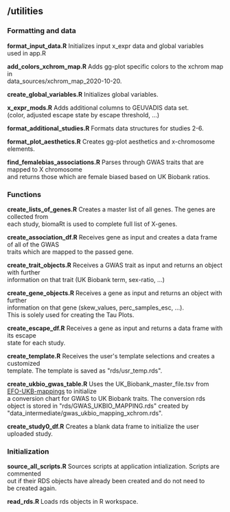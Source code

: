 ## /utilities

### Formatting and data
**format_input_data.R**
Initializes input x_expr data and global variables\
used in app.R

**add_colors_xchrom_map.R**
Adds gg-plot specific colors to the xchrom map in\
data_sources/xchrom_map_2020-10-20.

**create_global_variables.R**
Initializes global variables.

**x_expr_mods.R**
Adds additional columns to GEUVADIS data set.\
(color, adjusted escape state by escape threshold, ...)

**format_additional_studies.R**
Formats data structures for studies 2-6. 

**format_plot_aesthetics.R**
Creates gg-plot aesthetics and x-chromosome elements.

**find_femalebias_associations.R**
Parses through GWAS traits that are mapped to X chromosome\
and returns those which are female biased based on UK Biobank ratios.


### Functions
**create_lists_of_genes.R**
Creates a master list of all genes. The genes are collected from\
each study, biomaRt is used to complete full list of X-genes.

**create_association_df.R**
Receives gene as input and creates a data frame of all of the GWAS\
traits which are mapped to the passed gene. 

**create_trait_objects.R**
Receives a GWAS trait as input and returns an object with further\
information on that trait (UK Biobank term, sex-ratio, ...)

**create_gene_objects.R**
Receives a gene as input and returns an object with further\
information on that gene (skew_values, perc_samples_esc, ...).\
This is solely used for creating the Tau Plots.

**create_escape_df.R**
Receives a gene as input and returns a data frame with its escape\
state for each study. 

**create_template.R**
Receives the user's template selections and creates a customized\
template. The template is saved as "rds/usr_temp.rds".

**create_ukbio_gwas_table.R**
Uses the  UK_Biobank_master_file.tsv from [EFO-UKB-mappings](https://github.com/EBISPOT/EFO-UKB-mappings) to initialize\
a conversion chart for GWAS to UK Biobank traits. The conversion rds\
object is stored in "rds/GWAS_UKBIO_MAPPING.rds" created by\
"data_intermediate/gwas_ukbio_mapping_xchrom.rds".

**create_study0_df.R**
Creates a blank data frame to initialize the user uploaded study.

### Initialization
**source_all_scripts.R**
Sources scripts at application intialization. Scripts are commented\
out if their RDS objects have already been created and do not need to\
be created again. 

**read_rds.R**
Loads rds objects in R workspace. 
